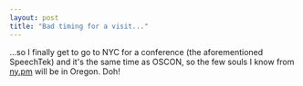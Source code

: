```yaml
---
layout: post
title: "Bad timing for a visit..."
---
```




...so I finally get to go to NYC for a conference (the aforementioned SpeechTek) and it's the same time as OSCON, so the few souls I know from <a href="http://ny.pm.org/">ny.pm</a> will be in Oregon. Doh!


